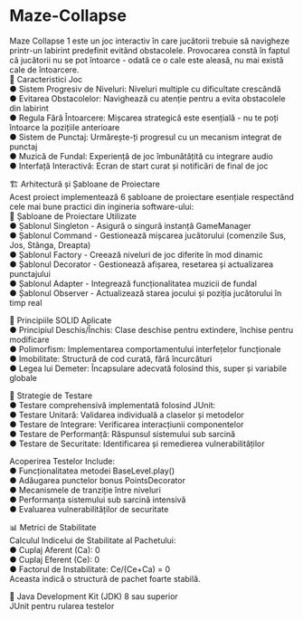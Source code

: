 # Maze-Collapse
Maze Collapse 1 este un joc interactiv în care jucătorii trebuie să navigheze printr-un labirint predefinit evitând obstacolele. Provocarea constă în faptul că jucătorii nu se pot întoarce - odată ce o cale este aleasă, nu mai există cale de întoarcere.  
🎯 Caracteristici Joc  
● Sistem Progresiv de Niveluri: Niveluri multiple cu dificultate crescândă  
● Evitarea Obstacolelor: Navighează cu atenție pentru a evita obstacolele din labirint  
● Regula Fără Întoarcere: Mișcarea strategică este esențială - nu te poți întoarce la pozițiile anterioare  
● Sistem de Punctaj: Urmărește-ți progresul cu un mecanism integrat de punctaj  
● Muzică de Fundal: Experiență de joc îmbunătățită cu integrare audio  
● Interfață Interactivă: Ecran de start curat și notificări de final de joc  

🏗️ Arhitectură și Șabloane de Proiectare  
Acest proiect implementează 6 șabloane de proiectare esențiale respectând cele mai bune practici din ingineria software-ului:  
🔧 Șabloane de Proiectare Utilizate  
● Șablonul Singleton - Asigură o singură instanță GameManager  
● Șablonul Command - Gestionează mișcarea jucătorului (comenzile Sus, Jos, Stânga, Dreapta)  
● Șablonul Factory - Creează niveluri de joc diferite în mod dinamic  
● Șablonul Decorator - Gestionează afișarea, resetarea și actualizarea punctajului  
● Șablonul Adapter - Integrează funcționalitatea muzicii de fundal  
● Șablonul Observer - Actualizează starea jocului și poziția jucătorului în timp real  

📐 Principiile SOLID Aplicate  
● Principiul Deschis/Închis: Clase deschise pentru extindere, închise pentru modificare  
● Polimorfism: Implementarea comportamentului interfețelor funcționale  
● Imobilitate: Structură de cod curată, fără încurcături  
● Legea lui Demeter: Încapsulare adecvată folosind this, super și variabile globale  

🧪 Strategie de Testare  
● Testare comprehensivă implementată folosind JUnit:  
● Testare Unitară: Validarea individuală a claselor și metodelor  
● Testare de Integrare: Verificarea interacțiunii componentelor  
● Testare de Performanță: Răspunsul sistemului sub sarcină  
● Testare de Securitate: Identificarea și remedierea vulnerabilităților  

Acoperirea Testelor Include:  
● Funcționalitatea metodei BaseLevel.play()  
● Adăugarea punctelor bonus PointsDecorator  
● Mecanismele de tranziție între niveluri  
● Performanța sistemului sub sarcină intensivă   
● Evaluarea vulnerabilităților de securitate  

📊 Metrici de Stabilitate  
Calculul Indicelui de Stabilitate al Pachetului:  
● Cuplaj Aferent (Ca): 0  
● Cuplaj Eferent (Ce): 0  
● Factorul de Instabilitate: Ce/(Ce+Ca) = 0  
Aceasta indică o structură de pachet foarte stabilă.  

🚀 
Java Development Kit (JDK) 8 sau superior  
JUnit pentru rularea testelor  

